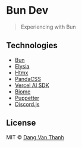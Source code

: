 # Bun Dev

> Experiencing with Bun

## Technologies

- [Bun](https://bun.sh/)
- [Elysia](https://elysiajs.com/)
- [Htmx](https://htmx.org/)
- [PandaCSS](https://panda-css.com/)
- [Vercel AI SDK](https://sdk.vercel.ai/docs)
- [Biome](https://biomejs.dev)
- [Puppetter](https://pptr.dev/)
- [Discord.js](https://discord.js.org/)

## License

MIT © [Dang Van Thanh](https://dangthanh.org)

